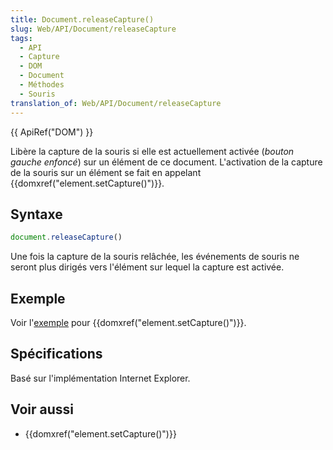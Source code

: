 ```yaml
---
title: Document.releaseCapture()
slug: Web/API/Document/releaseCapture
tags:
  - API
  - Capture
  - DOM
  - Document
  - Méthodes
  - Souris
translation_of: Web/API/Document/releaseCapture
---
```

{{ ApiRef("DOM") }}

Libère la capture de la souris si elle est actuellement activée (_bouton gauche enfoncé_) sur un élément de ce document. L'activation de la capture de la souris sur un élément se fait en appelant {{domxref("element.setCapture()")}}.

## Syntaxe

```js
document.releaseCapture()
```

Une fois la capture de la souris relâchée, les événements de souris ne seront plus dirigés vers l'élément sur lequel la capture est activée.

## Exemple

Voir l'[exemple](/fr/docs/Web/API/element.setCapture#Example) pour {{domxref("element.setCapture()")}}.

## Spécifications

Basé sur l'implémentation Internet Explorer.

## Voir aussi

- {{domxref("element.setCapture()")}}
